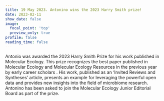 ```yaml
---
title: 19 May 2023. Antonino wins the 2023 Harry Smith prize!
date: 2023-02-11
show_date: false
image:
  focal_point: 'top'
  preview_only: true
profile: false
reading_time: false
---
```


Antonio was awarded the 2023 Harry Smith Prize for his work published in Molecular Ecology. This prize recognizes the best paper published in Molecular Ecology and Molecular Ecology Resources in the previous year by early career scholars . His work, published as an ‘Invited Reviews and Syntheses’ article, presents an example for leveraging the powerful open data and provides new insights into the field of microbiome research. Antonino has been asked to join the Molecular Ecology Junior Editorial Board as part of the prize.

<!--more-->


